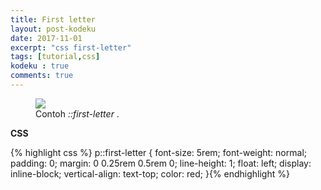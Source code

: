 ```yaml
---
title: First letter
layout: post-kodeku
date: 2017-11-01
excerpt: "css first-letter"
tags: [tutorial,css]
kodeku : true
comments: true
---
```

<figure>
	<a href="https://4.bp.blogspot.com/-abX8uNCb3qw/W-JQ6T1DBuI/AAAAAAAAFhI/niHS0kJi5acxRSZvXwTG_U2L9VlYaCHOACLcBGAs/s1600/first-letter.png"><img src="https://4.bp.blogspot.com/-abX8uNCb3qw/W-JQ6T1DBuI/AAAAAAAAFhI/niHS0kJi5acxRSZvXwTG_U2L9VlYaCHOACLcBGAs/s1600/first-letter.png"></a>
	<figcaption>Contoh <i>::first-letter</i> .</figcaption>
</figure>

**CSS** 

{% highlight css %} p::first-letter {
  font-size: 5rem;
  font-weight: normal;
  padding: 0;
  margin: 0 0.25rem 0.5rem 0;
  line-height: 1;
  float: left;
  display: inline-block;
  vertical-align: text-top;
  color: red;
}{% endhighlight %}